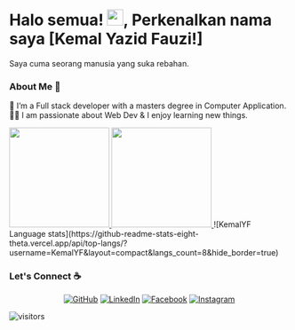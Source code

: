 # Halo semua! <img src="https://github.com/TheDudeThatCode/TheDudeThatCode/blob/master/Assets/Hi.gif" width="29px">, Perkenalkan nama saya [Kemal Yazid Fauzi!]
Saya cuma seorang manusia yang suka rebahan.

### About Me 🚀
🌱 I’m a Full stack developer with a masters degree in Computer Application. </br>
👨‍💻  I am passionate about Web Dev & I enjoy learning new things. </br>

<p align="left">
<a href="https://github.com/KemalYF">
  <img height="180em" src="https://github-readme-stats-eight-theta.vercel.app/api?username=KemalYF&show_icons=true&theme=algolia&include_all_commits=true&count_private=true"/>
  <img height="180em" src="https://github-readme-stats-eight-theta.vercel.app/api/top-langs/?username=KemalYF&layout=compact&langs_count=8&theme=algolia"/>
</a>
![KemalYF Language stats](https://github-readme-stats-eight-theta.vercel.app/api/top-langs/?username=KemalYF&layout=compact&langs_count=8&hide_border=true)
</p>

### Let's Connect :coffee:
<p align="center">
	<a href="https://github.com/KemalYF"><img src="https://img.icons8.com/bubbles/50/000000/github.png" alt="GitHub"/></a>
	<a href="https://www.linkedin.com/in/kemalyf/"><img src="https://img.icons8.com/bubbles/50/000000/linkedin.png" alt="LinkedIn"/></a>
	<a href="https://www.facebook.com/kmalxx69/"><img src="https://img.icons8.com/bubbles/50/000000/facebook-new.png" alt="Facebook"/></a>
	<a href="https://www.instagram.com/kmalvx_13/"><img src="https://img.icons8.com/bubbles/50/000000/instagram.png" alt="Instagram"/></a>
</p>

![visitors](https://visitor-badge.laobi.icu/badge?page_id=isupersky.isupersky)
